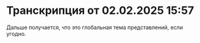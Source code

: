 # Транскрипция от 02.02.2025 15:57

 Дальше получается, что это глобальная тема представлений, если угодно.